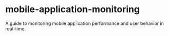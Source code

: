 # mobile-application-monitoring
A guide to monitoring mobile application performance and user behavior in real-time.
